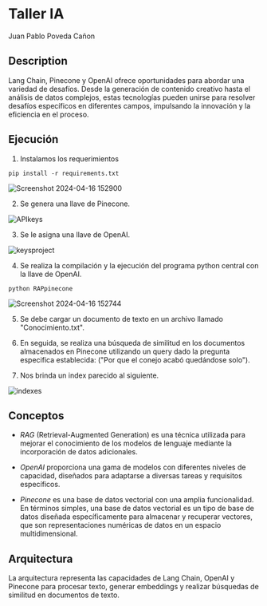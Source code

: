 # Taller IA

Juan Pablo Poveda Cañon

## Description

Lang Chain, Pinecone y OpenAI ofrece oportunidades para abordar una variedad de desafíos. Desde la generación de contenido creativo hasta el análisis de datos complejos, estas tecnologías pueden unirse para resolver desafíos específicos en diferentes campos, impulsando la innovación y la eficiencia en el proceso.

## Ejecución

1. Instalamos los requerimientos
   
`pip install -r requirements.txt`

![Screenshot 2024-04-16 152900](https://github.com/juancanon1725/TallerAI_AREP/assets/98672541/426f8ecb-3ab9-4512-8dae-f4ddf22b0bff)

2. Se genera una llave de Pinecone.

![APIkeys](https://github.com/juancanon1725/TallerAI_AREP/assets/98672541/2d731223-b7d0-420c-a608-651cc4052141)

3. Se le asigna una llave de OpenAI.
   
![keysproject](https://github.com/juancanon1725/TallerAI_AREP/assets/98672541/e2d31cd5-e24c-480a-a7bc-b5f1ccbfb41e)

4. Se realiza la compilación y la ejecución del programa python central con la llave de OpenAI.

`python RAPpinecone`

![Screenshot 2024-04-16 152744](https://github.com/juancanon1725/TallerAI_AREP/assets/98672541/a2f4a3e0-98d6-46a0-89f3-78231bc28b0e)

5. Se debe cargar un documento de texto en un archivo llamado "Conocimiento.txt".

6. En seguida, se realiza una búsqueda de similitud en los documentos almacenados en Pinecone utilizando un query dado la pregunta especifica establecida: ("Por que el conejo acabó quedándose solo").

7. Nos brinda un index parecido al siguiente.

![indexes](https://github.com/juancanon1725/TallerAI_AREP/assets/98672541/6bd3f6e5-e27d-42b5-ab09-e92a7ff384c1)

## Conceptos

* *RAG* (Retrieval-Augmented Generation) es una técnica utilizada para mejorar el conocimiento de los modelos de lenguaje mediante la incorporación de datos adicionales.
  
* *OpenAI* proporciona una gama de modelos con diferentes niveles de capacidad, diseñados para adaptarse a diversas tareas y requisitos específicos.
  
* *Pinecone* es una base de datos vectorial con una amplia funcionalidad. En términos simples, una base de datos vectorial es un tipo de base de datos diseñada específicamente para almacenar y recuperar vectores, que son representaciones numéricas de datos en un espacio multidimensional. 

## Arquitectura

La arquitectura representa las capacidades de Lang Chain, OpenAI y Pinecone para procesar texto, generar embeddings y realizar búsquedas de similitud en documentos de texto.

